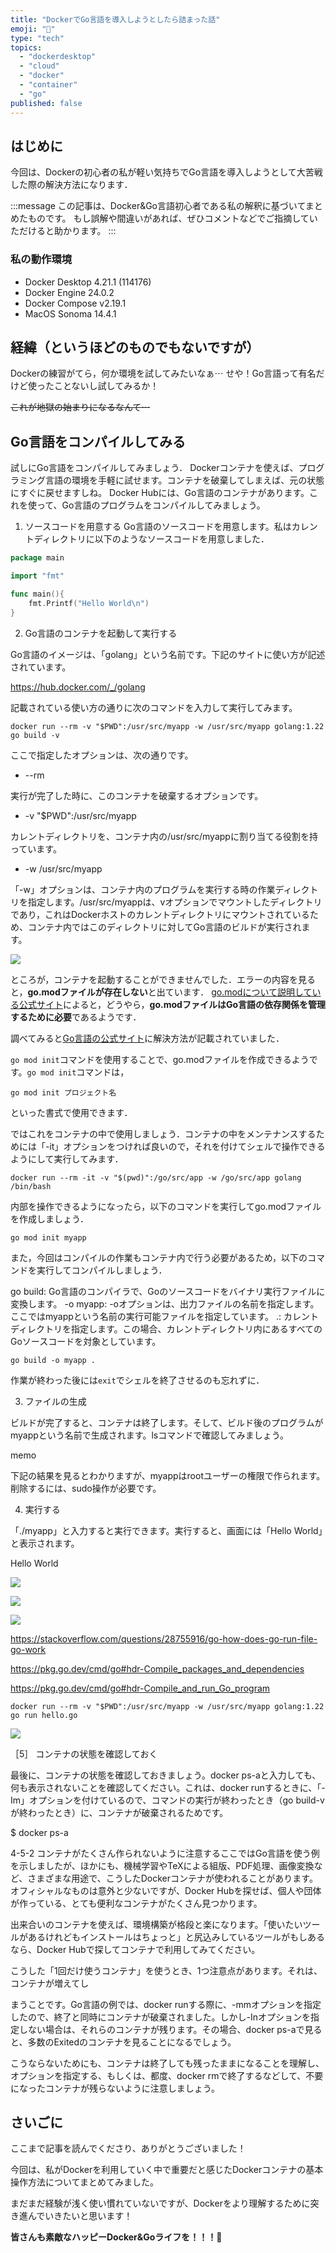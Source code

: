 ```yaml
---
title: "DockerでGo言語を導入しようとしたら詰まった話"
emoji: "🤮"
type: "tech"
topics:
  - "dockerdesktop"
  - "cloud"
  - "docker"
  - "container"
  - "go"
published: false
---
```


## はじめに

今回は、Dockerの初心者の私が軽い気持ちでGo言語を導入しようとして大苦戦した際の解決方法になります．

:::message
この記事は、Docker&Go言語初心者である私の解釈に基づいてまとめたものです。
もし誤解や間違いがあれば、ぜひコメントなどでご指摘していただけると助かります。
:::

### 私の動作環境

- Docker Desktop 4.21.1 (114176)
- Docker Engine 24.0.2
- Docker Compose v2.19.1
- MacOS Sonoma 14.4.1

## 経緯（というほどのものでもないですが）

Dockerの練習がてら，何か環境を試してみたいなぁ⋯
せや！Go言語って有名だけど使ったことないし試してみるか！

~~これが地獄の始まりになるなんて⋯~~


## Go言語をコンパイルしてみる
試しにGo言語をコンパイルしてみましょう．
Dockerコンテナを使えば、プログラミング言語の環境を手軽に試せます。コンテナを破棄してしまえば、元の状態にすぐに戻せますしね。
Docker Hubには、Go言語のコンテナがあります。これを使って、Go言語のプログラムをコンパイルしてみましょう。

1. ソースコードを用意する
Go言語のソースコードを用意します。私はカレントディレクトリに以下のようなソースコードを用意しました．

```go:hello.go
package main

import "fmt"

func main(){
	fmt.Printf("Hello World\n")
}
```

2. Go言語のコンテナを起動して実行する

Go言語のイメージは、「golang」という名前です。下記のサイトに使い方が記述されています。

https://hub.docker.com/_/golang

記載されている使い方の通りに次のコマンドを入力して実行してみます。

```
docker run --rm -v "$PWD":/usr/src/myapp -w /usr/src/myapp golang:1.22 go build -v
```

ここで指定したオプションは、次の通りです。

- --rm

実行が完了した時に、このコンテナを破棄するオプションです。

- -v "$PWD":/usr/src/myapp

カレントディレクトリを、コンテナ内の/usr/src/myappに割り当てる役割を持っています。

- -w /usr/src/myapp

「-w」オプションは、コンテナ内のプログラムを実行する時の作業ディレクトリを指定します。/usr/src/myappは、vオプションでマウントしたディレクトリであり，これはDockerホストのカレントディレクトリにマウントされているため、コンテナ内ではこのディレクトリに対してGo言語のビルドが実行されます。

![](/images/sankaku14/0.png)


ところが，コンテナを起動することができませんでした．エラーの内容を見ると，**go.modファイルが存在しない**と出ています．
[go.modについて説明している公式サイト](https://go.dev/doc/modules/gomod-ref)によると，どうやら，**go.modファイルはGo言語の依存関係を管理するために必要**であるようです．

調べてみると[Go言語の公式サイト](https://go.dev/doc/tutorial/create-module)に解決方法が記載されていました．

`go mod init`コマンドを使用することで、go.modファイルを作成できるようです。`go mod init`コマンドは，

```
go mod init プロジェクト名
```

といった書式で使用できます．

ではこれをコンテナの中で使用しましょう．コンテナの中をメンテナンスするためには「-it」オプションをつければ良いので，それを付けてシェルで操作できるようにして実行してみます．

```
docker run --rm -it -v "$(pwd)":/go/src/app -w /go/src/app golang /bin/bash
```

内部を操作できるようになったら，以下のコマンドを実行してgo.modファイルを作成しましょう．

```
go mod init myapp
```

また，今回はコンパイルの作業もコンテナ内で行う必要があるため，以下のコマンドを実行してコンパイルしましょう．

go build: Go言語のコンパイラで、Goのソースコードをバイナリ実行ファイルに変換します。
-o myapp: -oオプションは、出力ファイルの名前を指定します。ここではmyappという名前の実行可能ファイルを指定しています。
.: カレントディレクトリを指定します。この場合、カレントディレクトリ内にあるすべてのGoソースコードを対象としています。

```
go build -o myapp .
```

作業が終わった後には`exit`でシェルを終了させるのも忘れずに．





3. ファイルの生成

ビルドが完了すると、コンテナは終了します。そして、ビルド後のプログラムがmyappという名前で生成されます。lsコマンドで確認してみましょう。

memo

下記の結果を見るとわかりますが、myappはrootユーザーの権限で作られます。削除するには、sudo操作が必要です。



4. 実行する

「./myapp」と入力すると実行できます。実行すると、画面には「Hello World」と表示されます。



Hello World




![](/images/sankaku14/1.png)

![](/images/sankaku14/2.png)

![](/images/sankaku14/3.png)



https://stackoverflow.com/questions/28755916/go-how-does-go-run-file-go-work

https://pkg.go.dev/cmd/go#hdr-Compile_packages_and_dependencies

https://pkg.go.dev/cmd/go#hdr-Compile_and_run_Go_program

```
docker run --rm -v "$PWD":/usr/src/myapp -w /usr/src/myapp golang:1.22 go run hello.go
```

![](/images/sankaku14/4.png)

［5］ コンテナの状態を確認しておく

最後に、コンテナの状態を確認しておきましょう。docker ps-aと入力しても、何も表示されないことを確認してください。これは、docker runするときに、「-Im」オプションを付けているので、コマンドの実行が終わったとき（go build-vが終わったとき）に、コンテナが破棄されるためです。

$ docker ps-a



4-5-2 コンテナがたくさん作られないように注意するここではGo言語を使う例を示しましたが、ほかにも、機械学習やTeXによる組版、PDF処理、画像変換など、さまざまな用途で、こうしたDockerコンテナが使われることがあります。オフィシャルなものは意外と少ないですが、Docker Hubを探せば、個人や団体が作っている、とても便利なコンテナがたくさん見つかります。


出来合いのコンテナを使えば、環境構築が格段と楽になります。「使いたいツールがあるけれどもインストールはちょっと」と尻込みしているツールがもしあるなら、Docker Hubで探してコンテナで利用してみてください。

こうした「1回だけ使うコンテナ」を使うとき、1つ注意点があります。それは、コンテナが増えてし

まうことです。Go言語の例では、docker runする際に、-mmオプションを指定したので、終了と同時にコンテナが破棄されました。しかし-Inオプションを指定しない場合は、それらのコンテナが残ります。その場合、docker ps-aで見ると、多数のExitedのコンテナを見ることになるでしょう。

こうならないためにも、コンテナは終了しても残ったままになることを理解し、オプションを指定する、もしくは、都度、docker rmで終了するなどして、不要になったコンテナが残らないように注意しましょう。

## さいごに

ここまで記事を読んでくださり、ありがとうございました！

今回は、私がDockerを利用していく中で重要だと感じたDockerコンテナの基本操作方法についてまとめてみました。

まだまだ経験が浅く使い慣れていないですが、Dockerをより理解するために突き進んでいきたいと思います！

**皆さんも素敵なハッピーDocker&Goライフを！！！🌸**
